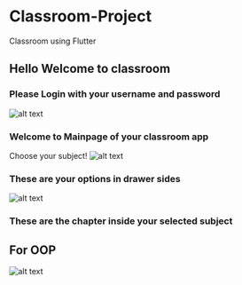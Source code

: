 # Classroom-Project
Classroom using Flutter 

## Hello Welcome to classroom
### Please Login with your username and password
![alt text](https://github.com/Aayush-Basnet/Classroom-Project/blob/9a5925717a5977af9d90bc6597f0a2e52c5f4edf/classroom%20project/classroom%20login%20pag.png)

### Welcome to Mainpage of your classroom app
Choose your subject!
![alt text](https://github.com/Aayush-Basnet/Classroom-Project/blob/7826a92710fe9b67c2e6a5dab5f47c63ba4d0bd3/classroom%20project/classroom%20homepage.png)

### These are your options in drawer sides
![alt text](https://github.com/Aayush-Basnet/Classroom-Project/blob/baffae099e8ad02af0649934e0198cb7504429df/classroom%20project/classroom%20drawer%20.png)

### These are the chapter inside your selected subject
## For OOP
![alt text](https://github.com/Aayush-Basnet/Classroom-Project/blob/408a32c50e19e381fc7d76a9d4f682779453b879/classroom%20project/classroom%20chapter%20page%20oop.png)
